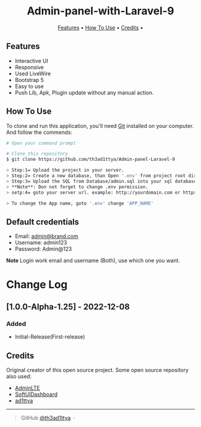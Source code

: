 <h1 align="center">
  Admin-panel-with-Laravel-9
  <br>
</h1>

<p align="center">
  <a href="#features">Features</a> •
  <a href="#how-to-use">How To Use</a> •
  <a href="#credits">Credits</a> •
</p>

## Features

-   Interactive UI
-   Responsive
-   Used LiveWire
-   Bootstrap 5
-   Easy to use
-   Push Lib, Apk, Plugin update without any manual action.

## How To Use

To clone and run this application, you'll need [Git](https://git-scm.com) installed on your computer. And follow the commends:

```bash
# Open your command prompt

# Clone this repository
$ git clone https://github.com/th3ad1ttya/Admin-panel-Laravel-9

> Step:1= Upload the project in your server.
> Step:2= Create a new database, than Open '.env' from project root directory. Customize all database information in database config.
> Step:3= Upload the SQL from Database/admin.sql into your sql database.
> **Note**: Don not forget to change .env permission.
> setp:4= goto your server url. example: http://yourdomain.com or https://yourdomain.com/project_directory/.

> To change the App name, goto '.env' change 'APP_NAME'

```

## Default credentials

-   Email: admin@brand.com
-   Username: admin123
-   Password: Admin@123

**Note** Login work email and username (Both), use which one you want.

# Change Log

## [1.0.0-Alpha-1.25] - 2022-12-08

### Added

-   Initial-Release(First-release)

## Credits

Original creator of this open source project. Some open source repository also used:

-   [AdminLTE](https://adminlte.io/)
-   [SoftUIDashboard](https://www.creative-tim.com/)
-   [ad1ttya](https://github.com/th3ad1ttya)

---

> GitHub [@th3ad1ttya](https://github.com/th3ad1ttya) &nbsp;&middot;&nbsp;
